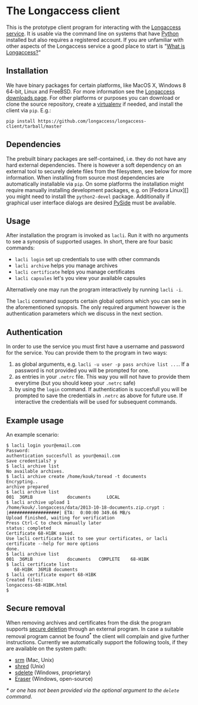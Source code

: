 The Longaccess client
======================

This is the prototype client program for interacting with the [Longaccess service][la]. It is usable via the command line on systems that have [Python][py] installed but also requires a registered account. If you are unfamiliar with other aspects of the Longaccess service a good place to start is "[What is Longaccess?][]"

Installation
------------

We have binary packages for certain platforms, like MacOS X, Windows 8 64-bit, Linux and FreeBSD. For more information see the [Longaccess downloads page][lad]. For other platforms or purposes you can download or clone the source repository, create a [virtualenv][ve] if needed, and install the client via `pip`. E.g.:

    pip install https://github.com/longaccess/longaccess-client/tarball/master

Dependencies
------------

The prebuilt binary packages are self-contained, i.e. they do not have any hard external dependencies. There is however a soft dependency on an external tool to securely delete files from the filesystem, see below for more information. When installing from source most dependencies are automatically installable via `pip`. On some platforms the installation might require manually installing development packages, e.g. on [Fedora Linux][] you might need to install the `python2-devel` package. Additionally if graphical user interface dialogs are desired [PySide][] must be available.

Usage
-----

After installation the program is invoked as `lacli`. Run it with no arguments to see a synopsis of supported usages. In short, there are four basic commands:

* `lacli login` set up credentials to use with other commands
* `lacli archive` helps you manage archives
* `lacli certificate` helps you manage certificates
* `lacli capsules` let's you view your available capsules 

Alternatively one may run the program interactively by running `lacli -i`.

The `lacli` command supports certain global options which you can see in the aforementioned synopsis. The only required argument however is the authentication parameters which we discuss in the next section.

Authentication
--------------

In order to use the service you must first have a username and password for the service. You can provide them to the program in two ways:

1. as global arguments, e.g. `lacli -u user -p pass archive list ...`. If a password is not provided you will be prompted for one.
2. as entries in your `.netrc` file. This way you will not have to provide them everytime (but you should keep your `.netrc` safe)
3. by using the `login` command. If authentication is succesfull you will be prompted to save the credentials in `.netrc` as above for future use. If interactive the credentials will be used for subsequent commands.

Example usage
-------------

An example scenario:


    $ lacli login your@email.com
    Password:
    authentication succesfull as your@email.com
    Save credentials? y
    $ lacli archive list
    No available archives.
    $ lacli archive create /home/kouk/toread -t documents
    Encrypting..
    archive prepared
    $ lacli archive list
    001  36MiB             documents      LOCAL           
    $ lacli archive upload 1
    /home/kouk/.longaccess/data/2013-10-18-documents.zip.crypt : |###################| ETA:  0:00:00 349.66 MB/s
    Upload finished, waiting for verification
    Press Ctrl-C to check manually later
    status: completed
    Certificate 68-H1BK saved.
    Use lacli certificate list to see your certificates, or lacli certificate --help for more options
    done.
    $ lacli archive list
    001  36MiB             documents   COMPLETE    68-H1BK
    $ lacli certificate list
       68-H1BK  36MiB documents
    $ lacli certificate export 68-H1BK
    Created files:
    longaccess-68-H1BK.html
    $


Secure removal
--------------

When removing archives and certificates from the disk the program supports [secure deletion][sd] through an external program. In case a suitable removal program cannot be found<sup>*</sup> the client will complain and give further instructions. Currently we automatically support the following tools, if they are available on the system path:

* [srm][] (Mac, Unix)
* [shred][] (Unix)
* [sdelete][] (Windows, proprietary)
* [Eraser][] (Windows, open-source)

_* or one has not been provided via the optional argument to the `delete` command._

[la]: https://www.longaccess.com "the Longaccess website"
[lad]: https://downloads.longaccess.com "the Longaccess downloads page"
[py]: http://www.python.org "the python website"
[ve]: http://www.virtualenv.org "virtualenv"
[What is Longaccess?]: https://github.com/longaccess/longaccess-docs/blob/master/what_is_longaccess.md "what is Longaccess?"
[sd]: https://ssd.eff.org/tech/deletion "Secure deletion - EFF"
[srm]: http://en.wikipedia.org/wiki/Srm_(Unix) "SRM (Unix) - Wikipedia"
[shred]: http://en.wikipedia.org/wiki/Shred_(Unix) "Shred (Unix) - Wikipedia"
[sdelete]: http://technet.microsoft.com/en-us/sysinternals/bb897443.aspx "SDelete - Windows sysinternals"
[Eraser]: http://eraser.heidi.ie/ "Eraser"
[Fedora]: http://fedoraproject.org "Fedora"
[PySide]: http://pyside.org "PySide is a Python binding of the cross-platform GUI toolkit Qt." 
